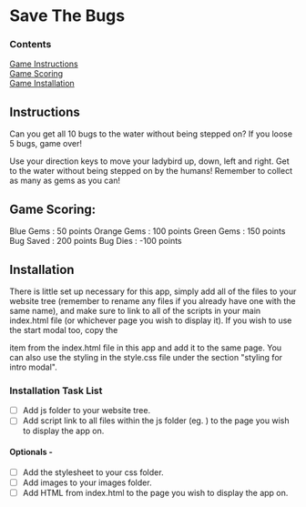 # Save The Bugs

### Contents
<a href = "https://github.com/rhovell/save-the-bugs#instructions">Game Instructions</a><br>
<a href = "https://github.com/rhovell/save-the-bugs#scoring">Game Scoring</a><br>
<a href = "https://github.com/rhovell/save-the-bugs#installation">Game Installation</a>

## Instructions
Can you get all 10 bugs to the water without being stepped on?
If you loose 5 bugs, game over!

Use your direction keys to move your ladybird up, down, left and right.
Get to the water without being stepped on by the humans!
Remember to collect as many as gems as you can!

## Game Scoring:
Blue Gems : 50 points
Orange Gems : 100 points
Green Gems : 150 points
Bug Saved : 200 points
Bug Dies : -100 points   

## Installation
There is little set up necessary for this app, simply add all of the files to your website tree (remember to rename any files if you already have one with the same name), and make sure to link to all of the scripts in your main index.html file (or whichever page you wish to display it).
If you wish to use the start modal too, copy the <div class = "container"> item from the index.html file in this app and add it to the same page. You can also use the styling in the style.css file under the section "styling for intro modal".

### Installation Task List
- [ ] Add js folder to your website tree.
- [ ] Add script link to all files within the js folder (eg. <script src="js/app.js"></script>) to the page you wish to display the app on.
#### Optionals -
- [ ] Add the stylesheet to your css folder.
- [ ] Add images to your images folder.
- [ ] Add HTML from index.html to the page you wish to display the app on.
